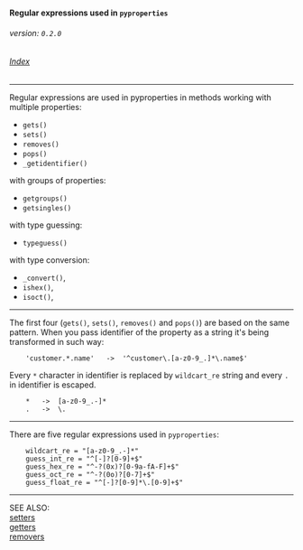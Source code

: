 #### Regular expressions used in ```pyproperties``` 
###### _version: ```0.2.0```_

###### [Index](index.mdown)
----


Regular expressions are used in pyproperties in 
methods working with multiple properties:

*   ```gets()```
*   ```sets()```
*   ```removes()```
*   ```pops()```
*   ```_getidentifier()```

with groups of properties:

*   ```getgroups()```
*   ```getsingles()```

with type guessing:

*   ```typeguess()```

with type conversion:

*   ```_convert()```,
*   ```ishex()```,
*   ```isoct()```,


----


The first four (```gets()```, ```sets()```, ```removes()``` and ```pops()```) are based on the same 
pattern. When you pass identifier of the property as a string it's being 
transformed in such way:


        'customer.*.name'   ->  '^customer\.[a-z0-9_.]*\.name$'


Every ```*``` character in identifier is replaced by ```wildcart_re``` string and every ```.``` in identifier 
is escaped.

        *   ->  [a-z0-9_.-]*
        .   ->  \.


----


There are five regular expressions used in ```pyproperties```:

        wildcart_re = "[a-z0-9_.-]*"
        guess_int_re = "^[-]?[0-9]+$"
        guess_hex_re = "^-?(0x)?[0-9a-fA-F]+$"
        guess_oct_re = "^-?(0o)?[0-7]+$"
        guess_float_re = "^[-]?[0-9]*\.[0-9]+$"


----


SEE ALSO:  
[setters](setters.mdown)  
[getters](getters.mdown)  
[removers](removers.mdown)
&nbsp;